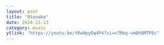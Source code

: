 ```yaml
---
layout: post
title: "Otonoke"
date: 2024-11-13
category: music
ytlink: "https://youtu.be/tRwHpyOq4P4?si=n7Rbq-vmBhQMTP8c"
---
```


